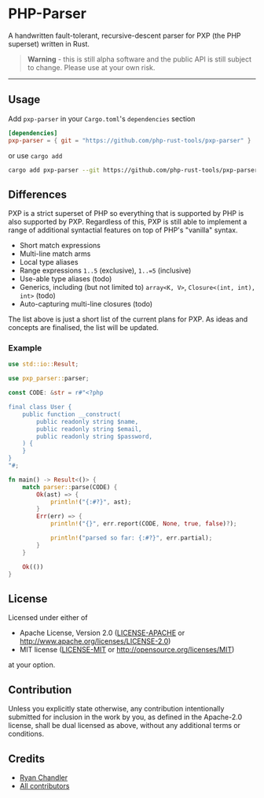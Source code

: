 # PHP-Parser

A handwritten fault-tolerant, recursive-descent parser for PXP (the PHP superset) written in Rust.

> **Warning** - this is still alpha software and the public API is still subject to change. Please use at your own risk.

---

## Usage

Add `pxp-parser` in your `Cargo.toml`'s `dependencies` section

```toml
[dependencies]
pxp-parser = { git = "https://github.com/php-rust-tools/pxp-parser" }
```

or use `cargo add`

```sh
cargo add pxp-parser --git https://github.com/php-rust-tools/pxp-parser
```

## Differences

PXP is a strict superset of PHP so everything that is supported by PHP is also supported by PXP. Regardless of this, PXP is still able to implement a range of additional syntactial features on top of PHP's "vanilla" syntax.

* Short match expressions
* Multi-line match arms
* Local type aliases
* Range expressions `1..5` (exclusive), `1..=5` (inclusive)
* Use-able type aliases (todo)
* Generics, including (but not limited to) `array<K, V>`, `Closure<(int, int), int>`  (todo)
* Auto-capturing multi-line closures (todo)

The list above is just a short list of the current plans for PXP. As ideas and concepts are finalised, the list will be updated.

### Example

```rust
use std::io::Result;

use pxp_parser::parser;

const CODE: &str = r#"<?php

final class User {
    public function __construct(
        public readonly string $name,
        public readonly string $email,
        public readonly string $password,
    ) {
    }
}
"#;

fn main() -> Result<()> {
    match parser::parse(CODE) {
        Ok(ast) => {
            println!("{:#?}", ast);
        }
        Err(err) => {
            println!("{}", err.report(CODE, None, true, false)?);

            println!("parsed so far: {:#?}", err.partial);
        }
    }

    Ok(())
}
```

## License

Licensed under either of

 * Apache License, Version 2.0
   ([LICENSE-APACHE](LICENSE-APACHE) or http://www.apache.org/licenses/LICENSE-2.0)
 * MIT license
   ([LICENSE-MIT](LICENSE-MIT) or http://opensource.org/licenses/MIT)

at your option.

## Contribution

Unless you explicitly state otherwise, any contribution intentionally submitted
for inclusion in the work by you, as defined in the Apache-2.0 license, shall be
dual licensed as above, without any additional terms or conditions.

## Credits

* [Ryan Chandler](https://github.com/ryangjchandler)
* [All contributors](https://github.com/ryangjchandler/php-parser-rs/graphs/contributors)
